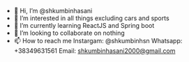 - 👋 Hi, I’m @shkumbinhasani
- 👀 I’m interested in all things excluding cars and sports
- 🌱 I’m currently learning ReactJS and Spring boot
- 💞️ I’m looking to collaborate on nothing
- 📫 How to reach me
        Instargam: @shkumbinhsn
        Whatsapp: +38349631561
        Email: shkumbinhasani2000@gmail.com

<!---
shkumbinhasani/shkumbinhasani is a ✨ special ✨ repository because its `README.md` (this file) appears on your GitHub profile.
You can click the Preview link to take a look at your changes.
--->
